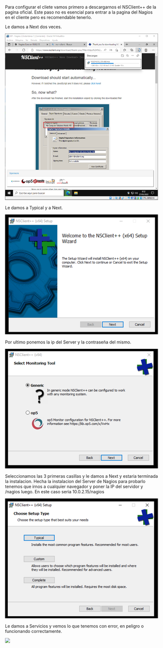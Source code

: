 
Para configurar el cliete vamos primero a descargarnos el NSClient++ de la pagina oficial.
Este paso no es esencial para entrar a la pagina del Nagios en el cliente pero es recomendable tenerlo.

Le damos a Next dos veces.

![](Imagen/51.png)


Le damos a Typical y a Next.

![](Imagen/52.png)


Por ultimo ponemos la ip del Server y la contraseña del mismo.

![](Imagen/53.png)


Seleccionamos las 3 primeras casillas y le damos a Next y estaria terminada la instalacion.
Hecha la instalacion del Server de Nagios para probarlo tenemos que irnos a cualquier navegador y poner la IP del servidor y /nagios luego. En este caso seria 10.0.2.15/nagios

![](Imagen/54.png)


Le damos a Servicios y vemos lo que tenemos con error, en peligro o funcionando correctamente.

![](Imagen/67.png)
